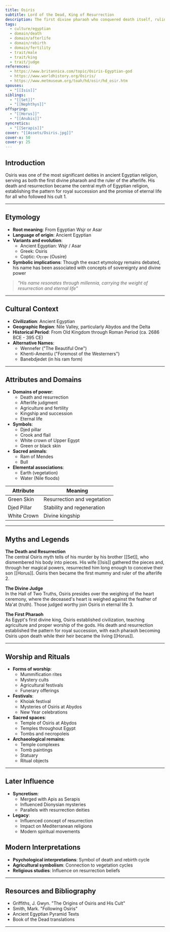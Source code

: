 ```yaml
---
title: Osiris
subtitle: Lord of the Dead, King of Resurrection
description: The first divine pharaoh who conquered death itself, ruling the afterlife as judge of souls and master of eternal life
tags:
  - culture/egyptian
  - domain/death
  - domain/afterlife
  - domain/rebirth
  - domain/fertility
  - trait/male
  - trait/king
  - trait/judge
references:
  - https://www.britannica.com/topic/Osiris-Egyptian-god
  - https://www.worldhistory.org/Osiris/
  - https://www.metmuseum.org/toah/hd/osir/hd_osir.htm
spouses:
  - "[[Isis]]"
siblings:
  - "[[Set]]"
  - "[[Nephthys]]"
offspring:
  - "[[Horus]]"
  - "[[Anubis]]"
syncretics:
  - "[[Serapis]]"
cover: "[[Assets/Osiris.jpg]]"
cover-x: 50
cover-y: 25
---
```

##  Introduction
Osiris was one of the most significant deities in ancient Egyptian religion, serving as both the first divine pharaoh and the ruler of the afterlife. His death and resurrection became the central myth of Egyptian religion, establishing the pattern for royal succession and the promise of eternal life for all who followed his cult <mcreference link="https://www.britannica.com/topic/Osiris-Egyptian-god" index="1">1</mcreference>.

---

## Etymology

- **Root meaning**: From Egyptian Wsjr or Asar
- **Language of origin**: Ancient Egyptian
- **Variants and evolution**: 
  - Ancient Egyptian: Wsjr / Asar
  - Greek: Osiris
  - Coptic: Ⲟⲩⲥⲓⲣⲉ (Ousire)
- **Symbolic implications**: Though the exact etymology remains debated, his name has been associated with concepts of sovereignty and divine power

> _"His name resonates through millennia, carrying the weight of resurrection and eternal life"_

---

##  Cultural Context

- **Civilization**: Ancient Egyptian
- **Geographic Region**: Nile Valley, particularly Abydos and the Delta
- **Historical Period**: From Old Kingdom through Roman Period (ca. 2686 BCE - 395 CE)
- **Alternative Names**:
  - Wennefer ("The Beautiful One")
  - Khenti-Amentiu ("Foremost of the Westerners")
  - Banebdjedet (in his ram form)

---

## Attributes and Domains

- **Domains of power**: 
  - Death and resurrection
  - Afterlife judgment
  - Agriculture and fertility
  - Kingship and succession
  - Eternal life
- **Symbols**: 
  - Djed pillar
  - Crook and flail
  - White crown of Upper Egypt
  - Green or black skin
- **Sacred animals**: 
  - Ram of Mendes
  - Bull
- **Elemental associations**: 
  - Earth (vegetation)
  - Water (Nile floods)

| Attribute | Meaning |
|-----------|----------|
| Green Skin | Resurrection and vegetation |
| Djed Pillar | Stability and regeneration |
| White Crown | Divine kingship |

---

## Myths and Legends

**The Death and Resurrection**  
The central Osiris myth tells of his murder by his brother [[Set]], who dismembered his body into pieces. His wife [[Isis]] gathered the pieces and, through her magical powers, resurrected him long enough to conceive their son [[Horus]]. Osiris then became the first mummy and ruler of the afterlife <mcreference link="https://www.worldhistory.org/Osiris/" index="2">2</mcreference>.

**The Divine Judge**  
In the Hall of Two Truths, Osiris presides over the weighing of the heart ceremony, where the deceased's heart is weighed against the feather of Ma'at (truth). Those judged worthy join Osiris in eternal life <mcreference link="https://www.metmuseum.org/toah/hd/osir/hd_osir.htm" index="3">3</mcreference>.

**The First Pharaoh**  
As Egypt's first divine king, Osiris established civilization, teaching agriculture and proper worship of the gods. His death and resurrection established the pattern for royal succession, with each pharaoh becoming Osiris upon death while their heir became the living [[Horus]].

---

## Worship and Rituals

- **Forms of worship**: 
  - Mummification rites
  - Mystery cults
  - Agricultural festivals
  - Funerary offerings
- **Festivals**: 
  - Khoiak festival
  - Mysteries of Osiris at Abydos
  - New Year celebrations
- **Sacred spaces**: 
  - Temple of Osiris at Abydos
  - Temples throughout Egypt
  - Tombs and necropoleis
- **Archaeological remains**: 
  - Temple complexes
  - Tomb paintings
  - Statuary
  - Ritual objects

---

## Later Influence

- **Syncretism**: 
  - Merged with Apis as Serapis
  - Influenced Dionysian mysteries
  - Parallels with resurrection deities
- **Legacy**: 
  - Influenced concept of resurrection
  - Impact on Mediterranean religions
  - Modern spiritual movements

## Modern Interpretations

- **Psychological interpretations**: Symbol of death and rebirth cycle
- **Agricultural symbolism**: Connection to vegetation cycles
- **Religious studies**: Influence on resurrection beliefs

---

## Resources and Bibliography

- Griffiths, J. Gwyn. "The Origins of Osiris and His Cult"
- Smith, Mark. "Following Osiris"
- Ancient Egyptian Pyramid Texts
- Book of the Dead translations

---